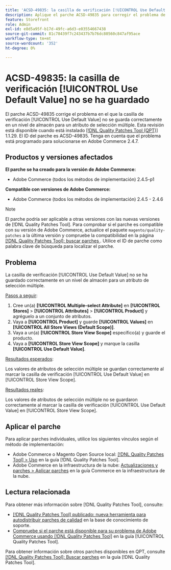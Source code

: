 ```yaml
---
title: 'ACSD-49835: la casilla de verificación [!UICONTROL Use Default Value] no se ha guardado'
description: Aplique el parche ACSD-49835 para corregir el problema de Adobe Commerce en el que la casilla de verificación [!UICONTROL Use Default Value] no se guarda correctamente en un nivel de almacén para un atributo de selección múltiple.
feature: Storefront
role: Admin
exl-id: e8d5a95f-b17d-49fc-a6d3-e03554667438
source-git-commit: 81c78439f7c243437b7b76dc80560c847af95ace
workflow-type: tm+mt
source-wordcount: '352'
ht-degree: 0%

---
```


# ACSD-49835: la casilla de verificación [!UICONTROL Use Default Value] no se ha guardado

El parche ACSD-49835 corrige el problema en el que la casilla de verificación [!UICONTROL Use Default Value] no se guarda correctamente en un nivel de almacén para un atributo de selección múltiple. Esta revisión está disponible cuando está instalado [[!DNL Quality Patches Tool (QPT)]](https://experienceleague.adobe.com/en/docs/commerce-knowledge-base/kb/announcements/commerce-announcements/magento-quality-patches-released-new-tool-to-self-serve-quality-patches) 1.1.29. El ID del parche es ACSD-49835. Tenga en cuenta que el problema está programado para solucionarse en Adobe Commerce 2.4.7.

## Productos y versiones afectados

**El parche se ha creado para la versión de Adobe Commerce:**

* Adobe Commerce (todos los métodos de implementación) 2.4.5-p1

**Compatible con versiones de Adobe Commerce:**

* Adobe Commerce (todos los métodos de implementación) 2.4.5 - 2.4.6

>[!NOTE]
>
>El parche podría ser aplicable a otras versiones con las nuevas versiones de [!DNL Quality Patches Tool]. Para comprobar si el parche es compatible con su versión de Adobe Commerce, actualice el paquete `magento/quality-patches` a la última versión y compruebe la compatibilidad en la página [[!DNL Quality Patches Tool]: buscar parches ](https://experienceleague.adobe.com/tools/commerce-quality-patches/index.html). Utilice el ID de parche como palabra clave de búsqueda para localizar el parche.

## Problema

La casilla de verificación [!UICONTROL Use Default Value] no se ha guardado correctamente en un nivel de almacén para un atributo de selección múltiple.

<u>Pasos a seguir</u>:

1. Cree un(a) **[!UICONTROL Multiple-select Attribute]** en **[!UICONTROL Stores]** > **[!UICONTROL Attributes]** > **[!UICONTROL Product]** y agréguelo a un conjunto de atributos.
1. Vaya a **[!UICONTROL Product]** y guarde **[!UICONTROL Values]** en **[!UICONTROL All Store Views (Default Scope)]**.
1. Vaya a un(a) **[!UICONTROL Store View Scope]** específico(a) y guarde el producto.
1. Vaya a **[!UICONTROL Store View Scope]** y marque la casilla **[!UICONTROL Use Default Value]**.

<u>Resultados esperados</u>:

Los valores de atributos de selección múltiple se guardan correctamente al marcar la casilla de verificación [!UICONTROL Use Default Value] en [!UICONTROL Store View Scope].

<u>Resultados reales</u>:

Los valores de atributos de selección múltiple no se guardaron correctamente al marcar la casilla de verificación [!UICONTROL Use Default Value] en [!UICONTROL Store View Scope].

## Aplicar el parche

Para aplicar parches individuales, utilice los siguientes vínculos según el método de implementación:

* Adobe Commerce o Magento Open Source local: [[!DNL Quality Patches Tool] > Uso](/help/tools/quality-patches-tool/usage.md) en la guía [!DNL Quality Patches Tool].
* Adobe Commerce en la infraestructura de la nube: [Actualizaciones y parches > Aplicar parches](https://experienceleague.adobe.com/docs/commerce-cloud-service/user-guide/develop/upgrade/apply-patches.html) en la guía Commerce en la infraestructura de la nube.

## Lectura relacionada

Para obtener más información sobre [!DNL Quality Patches Tool], consulte:

* [[!DNL Quality Patches Tool] publicado: nueva herramienta para autodistribuir parches de calidad](https://experienceleague.adobe.com/en/docs/commerce-knowledge-base/kb/announcements/commerce-announcements/magento-quality-patches-released-new-tool-to-self-serve-quality-patches) en la base de conocimiento de soporte.
* [Compruebe si el parche está disponible para su problema de Adobe Commerce usando [!DNL Quality Patches Tool]](/help/tools/quality-patches-tool/patches-available-in-qpt/check-patch-for-magento-issue-with-magento-quality-patches.md) en la guía [!UICONTROL Quality Patches Tool].


Para obtener información sobre otros parches disponibles en QPT, consulte [[!DNL Quality Patches Tool]: Buscar parches](https://experienceleague.adobe.com/tools/commerce-quality-patches/index.html) en la guía [!DNL Quality Patches Tool].
